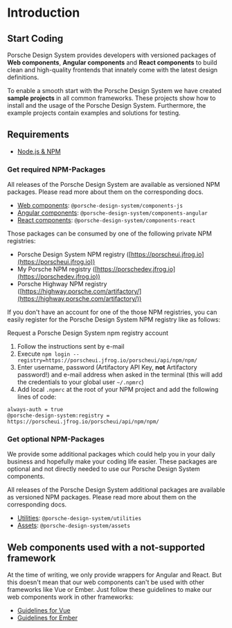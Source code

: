 # Introduction
## Start Coding

Porsche Design System provides developers with versioned packages of **Web components**, **Angular components** and **React components** to build clean and high-quality frontends that innately come with the latest design definitions.

To enable a smooth start with the Porsche Design System we have created **sample projects** in all common frameworks. These projects show how to install and the usage of the Porsche Design System. Furthermore, the example projects contain examples and solutions for testing.

## Requirements
* [Node.js & NPM](https://nodejs.org)

### Get required NPM-Packages

All releases of the Porsche Design System are available as versioned NPM packages. Please read more about them on the corresponding docs.
* [Web components](start-coding/vanilla-js): `@porsche-design-system/components-js`
* [Angular components](start-coding/angular): `@porsche-design-system/components-angular`
* [React components](start-coding/react): `@porsche-design-system/components-react`

Those packages can be consumed by one of the following private NPM registries:
* Porsche Design System NPM registry ([https://porscheui.jfrog.io](https://porscheui.jfrog.io))
* My Porsche NPM registry ([https://porschedev.jfrog.io](https://porschedev.jfrog.io))
* Porsche Highway NPM registry ([https://highway.porsche.com/artifactory/](https://highway.porsche.com/artifactory/))

If you don't have an account for one of the those NPM registries, you can easily register for the Porsche Design System NPM registry like as follows:

<p-link target="_blank" href="https://ux.porsche.com/start-coding.html">Request a Porsche Design System npm registry account</p-link>

1. Follow the instructions sent by e-mail
1. Execute `npm login --registry=https://porscheui.jfrog.io/porscheui/api/npm/npm/`
1. Enter username, password (Artifactory API Key, __not__ Artifactory password!) and e-mail address when asked in the terminal (this will add the credentials to your global user `~/.npmrc`)
1. Add local `.npmrc` at the root of your NPM project and add the following lines of code:
``` 
always-auth = true
@porsche-design-system:registry = https://porscheui.jfrog.io/porscheui/api/npm/npm/
``` 

### Get optional NPM-Packages

We provide some additional packages which could help you in your daily business and hopefully make your coding life easier. These packages are optional and not directly needed to use our Porsche Design System components.

All releases of the Porsche Design System additional packages are available as versioned NPM packages. Please read more about them on the corresponding docs.
* [Utilities](utilities/introduction): `@porsche-design-system/utilities`
* [Assets](assets/introduction): `@porsche-design-system/assets`

## Web components used with a not-supported framework

At the time of writing, we only provide wrappers for Angular and React. But this doesn't mean that our web components can't be used with other frameworks like Vue or Ember. 
Just follow these guidelines to make our web components work in other frameworks:

- [Guidelines for Vue](https://stenciljs.com/docs/vue)
- [Guidelines for Ember](https://stenciljs.com/docs/ember)